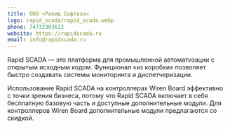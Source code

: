 ```yaml
---
title: ООО «Рапид Софтвэа»
logo: rapid_scada/rapid_scada.webp
phone: 74732303612
website: https://rapidscada.ru
email: info@rapidscada.ru
---
```


Rapid SCADA — это платформа для промышленной автоматизации с открытым исходным кодом. Функционал «из коробки» позволяет быстро создавать системы мониторинга и диспетчеризации.


Использование Rapid SCADA на контроллерах Wiren Board эффективно с точки зрения бизнеса, потому что Rapid SCADA включает в себя бесплатную базовую часть и доступные дополнительные модули. Для контроллеров Wiren Board дополнительные модули предлагаются со скидкой.
